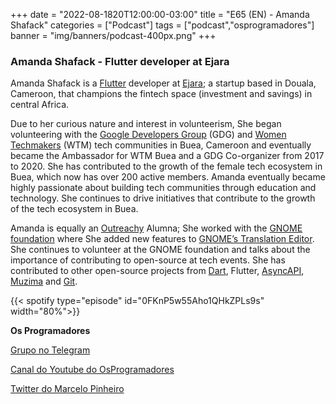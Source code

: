 +++
date = "2022-08-1820T12:00:00-03:00"
title = "E65 (EN) - Amanda Shafack"
categories = ["Podcast"]
tags = ["podcast","osprogramadores"]
banner = "img/banners/podcast-400px.png"
+++

### Amanda Shafack - Flutter developer at Ejara

Amanda Shafack is a [Flutter](https://flutter.dev/) developer at [Ejara](https://www.ejara.io/); a startup based in Douala, Cameroon, that champions the fintech space (investment and savings)  in central Africa. 

Due to her curious nature and interest in volunteerism, She began volunteering with the [Google Developers Group](https://developers.google.com/community/gdg) (GDG) and [Women Techmakers](https://developers.google.com/womentechmakers) (WTM) tech communities in Buea, Cameroon and eventually became the Ambassador for WTM Buea and a GDG Co-organizer from 2017 to 2020. She has contributed to the growth of the female tech ecosystem in Buea, which now has over 200 active members. Amanda eventually became highly passionate about building tech communities through education and technology. She continues to drive initiatives that contribute to the growth of the tech ecosystem in Buea.

Amanda is equally an [Outreachy](https://www.outreachy.org/) Alumna; She worked with the [GNOME foundation](https://foundation.gnome.org/) where She added new features to [GNOME’s Translation Editor](https://wiki.gnome.org/Apps/Gtranslator). She continues to volunteer at the GNOME foundation and talks about the importance of contributing to open-source at tech events. She has contributed to other open-source projects from [Dart](https://dart.dev/), Flutter, [AsyncAPI](https://www.asyncapi.com/), [Muzima](https://play.google.com/store/apps/details?id=com.muzima&hl=en_CA&gl=US) and [Git](https://git-scm.com/).

{{< spotify type="episode" id="0FKnP5w55Aho1QHkZPLs9s" width="80%">}}


**Os Programadores**

[Grupo no Telegram](https://t.me/osprogramadores)

[Canal do Youtube do OsProgramadores](https://www.youtube.com/channel/UCt_YNYGl6K5yNXlXEQDdwWg?view_as=subscriber)

[Twitter do Marcelo Pinheiro](https://twitter.com/mpinheir)
